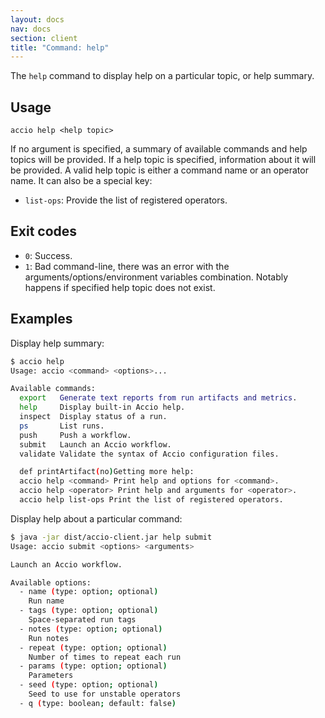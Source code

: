 ```yaml
---
layout: docs
nav: docs
section: client
title: "Command: help"
---
```


The `help` command to display help on a particular topic, or help summary.

## Usage
```
accio help <help topic>
```

If no argument is specified, a summary of available commands and help topics will be provided.
If a help topic is specified, information about it will be provided.
A valid help topic is either a command name or an operator name.
It can also be a special key:

  * `list-ops`: Provide the list of registered operators.

## Exit codes
* `0`: Success.
* `1`: Bad command-line, there was an error with the arguments/options/environment variables combination.
Notably happens if specified help topic does not exist.

## Examples
Display help summary:

```bash
$ accio help
Usage: accio <command> <options>...

Available commands:
  export   Generate text reports from run artifacts and metrics.
  help     Display built-in Accio help.
  inspect  Display status of a run.
  ps       List runs.
  push     Push a workflow.
  submit   Launch an Accio workflow.
  validate Validate the syntax of Accio configuration files.

  def printArtifact(no)Getting more help:
  accio help <command> Print help and options for <command>.
  accio help <operator> Print help and arguments for <operator>.
  accio help list-ops Print the list of registered operators.
```

Display help about a particular command:

```bash
$ java -jar dist/accio-client.jar help submit
Usage: accio submit <options> <arguments>

Launch an Accio workflow.

Available options:
  - name (type: option; optional)
    Run name
  - tags (type: option; optional)
    Space-separated run tags
  - notes (type: option; optional)
    Run notes
  - repeat (type: option; optional)
    Number of times to repeat each run
  - params (type: option; optional)
    Parameters
  - seed (type: option; optional)
    Seed to use for unstable operators
  - q (type: boolean; default: false)
```